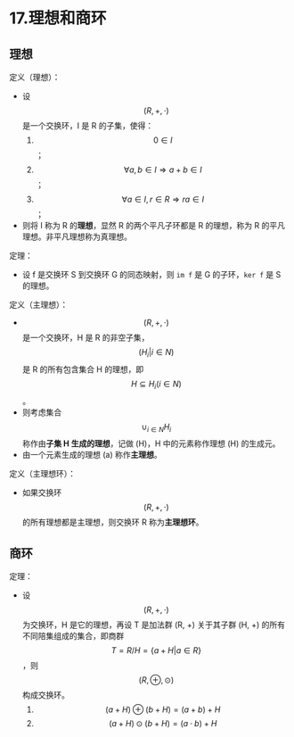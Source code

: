 # 17.理想和商环

## 理想

定义（理想）：

* 设 $$(R, +, \cdot)$$ 是一个交换环，I 是 R 的子集，使得：
  1. $$0 \in I$$；
  2. $$\forall a, b \in I \Rightarrow a+b \in I$$；
  3. $$\forall a \in I, r \in R \Rightarrow ra \in I$$；
* 则将 I 称为 R 的**理想**，显然 R 的两个平凡子环都是 R 的理想，称为 R 的平凡理想。非平凡理想称为真理想。

定理：

* 设 f 是交换环 S 到交换环 G 的同态映射，则 `im f` 是 G 的子环，`ker f` 是 S 的理想。

定义（主理想）：

* $$(R, +, \cdot)$$ 是一个交换环，H 是 R 的非空子集，$$(H_i | i \in N)$$ 是 R 的所有包含集合 H 的理想，即 $$H \subseteq H_i (i \in N)$$。
* 则考虑集合 $$\cup_{i \in N} H_i$$ 称作由**子集 H 生成的理想**，记做 (H)，H 中的元素称作理想 (H) 的生成元。
* 由一个元素生成的理想 (a) 称作**主理想**。

定义（主理想环）：

* 如果交换环 $$(R, +, \cdot)$$ 的所有理想都是主理想，则交换环 R 称为**主理想环**。

## 商环

定理：

* 设 $$(R, +, \cdot)$$ 为交换环，H 是它的理想，再设 T 是加法群 (R, +) 关于其子群 (H, +) 的所有不同陪集组成的集合，即商群 $$T = R/H = \{a + H | a \in R\}$$，则 $$(R, \oplus, \odot)$$ 构成交换环。
  1. $$(a + H) \oplus (b + H) = (a+b) + H$$
  2. $$(a + H) \odot (b + H) = (a \cdot b) + H$$
